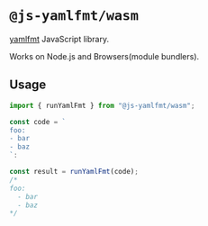 # `@js-yamlfmt/wasm`

[yamlfmt](https://github.com/google/yamlfmt) JavaScript library.

Works on Node.js and Browsers(module bundlers).

## Usage

```js
import { runYamlFmt } from "@js-yamlfmt/wasm";

const code = `
foo:
- bar
- baz
`:

const result = runYamlFmt(code);
/*
foo:
  - bar
  - baz
*/
```
